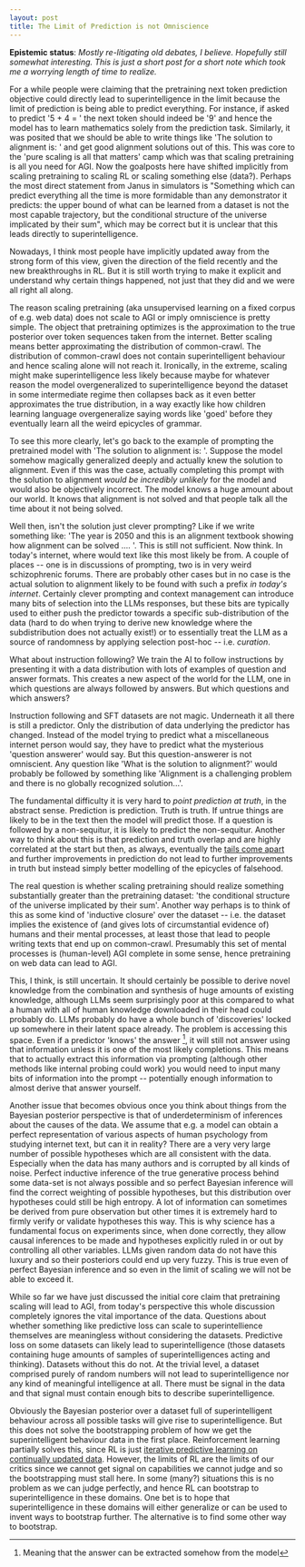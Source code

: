 ```yaml
---
layout: post
title: The Limit of Prediction is not Omniscience
---
```


**Epistemic status**: *Mostly re-litigating old debates, I believe. Hopefully still somewhat interesting. This is just a short post for a short note which took me a worrying length of time to realize.*

For a while people were claiming that the pretraining next token prediction objective could directly lead to superintelligence in the limit because the limit of prediction is being able to predict everything. For instance, if asked to predict '5 + 4 = ' the next token should indeed be '9' and hence the model has to learn mathematics solely from the prediction task. Similarly, it was posited that we should be able to write things like 'The solution to alignment is: ' and get good alignment solutions out of this. This was core to the 'pure scaling is all that matters' camp which was that scaling pretraining is all you need for AGI. Now the goalposts here have shifted implicitly from scaling pretraining to scaling RL or scaling something else (data?). Perhaps the most direct statement from Janus in simulators is "Something which can predict everything all the time is more formidable than any demonstrator it predicts: the upper bound of what can be learned from a dataset is not the most capable trajectory, but the conditional structure of the universe implicated by their sum", which may be correct but it is unclear that this leads directly to superintelligence.

Nowadays, I think most people have implicitly updated away from the strong form of this view, given the direction of the field recently and the new breakthroughs in RL. But it is still worth trying to make it explicit and understand why certain things happened, not just that they did and we were all right all along.

The reason scaling pretraining (aka unsupervised learning on a fixed corpus of e.g. web data) does not scale to AGI or imply omniscience is pretty simple. The object that pretraining optimizes is the approximation to the true posterior over token sequences taken from the internet. Better scaling means better approximating the distribution of common-crawl. The distribution of common-crawl does not contain superintelligent behaviour and hence scaling alone will not reach it. Ironically, in the extreme, scaling might make superintelligence less likely because maybe for whatever reason the model overgeneralized to superintelligence beyond the dataset in some intermediate regime then collapses back as it even better approximates the true distribution, in a way exactly like how children learning language overgeneralize saying words like 'goed' before they eventually learn all the weird epicycles of grammar. 

To see this more clearly, let's go back to the example of prompting the pretrained model with 'The solution to alignment is: '. Suppose the model somehow magically generalized deeply and actually knew the solution to alignment. Even if this was the case, actually completing this prompt with the solution to alignment *would be incredibly unlikely* for the model and would also be objectively incorrect. The model knows a huge amount about our world. It knows that alignment is not solved and that people talk all the time about it not being solved.

Well then, isn't the solution just clever prompting? Like if we write something like: 'The year is 2050 and this is an alignment textbook showing how alignment can be solved .... '. This is still not sufficient. Now think. In today's internet, where would text like this most likely be from. A couple of places -- one is in discussions of prompting, two is in very weird schizophrenic forums. There are probably other cases but in no case is the actual solution to alignment likely to be found with such a prefix *in today's internet*. Certainly clever prompting and context management can introduce many bits of selection into the LLMs responses, but these bits are typically used to either push the predictor towards a specific sub-distribution of the data (hard to do when trying to derive new knowledge where the subdistribution does not actually exist!) or to essentially treat the LLM as a source of randomness by applying selection post-hoc -- i.e. *curation*. 

What about instruction following? We train the AI to follow instructions by presenting it with a data distribution with lots of examples of question and answer formats. This creates a new aspect of the world for the LLM, one in which questions are always followed by answers. But which questions and which answers? 

Instruction following and SFT datasets are not magic. Underneath it all there is still a predictor. Only the distribution of data underlying the predictor has changed. Instead of the model trying to predict what a miscellaneous internet person would say, they have to predict what the mysterious 'question answerer' would say. But this question-answerer is not omniscient. Any question like 'What is the solution to alignment?' would probably be followed by something like 'Alignment is a challenging problem and there is no globally recognized solution...'.

The fundamental difficulty it is very hard to *point prediction at truth*, in the abstract sense. Prediction is prediction. Truth is truth. If untrue things are likely to be in the text then the model will predict those. If a question is followed by a non-sequitur, it is likely to predict the non-sequitur. Another way to think about this is that prediction and truth overlap and are highly correlated at the start but then, as always, eventually the [tails come apart](https://www.lesswrong.com/posts/dC7mP5nSwvpL65Qu5/why-the-tails-come-apart) and further improvements in prediction do not lead to further improvements in truth but instead simply better modelling of the epicycles of falsehood.

The real question is whether scaling pretraining should realize something substantially greater than the pretraining dataset: 'the conditional structure of the universe implicated by their sum'. Another way perhaps is to think of this as some kind of 'inductive closure' over the dataset -- i.e. the dataset implies the existence of (and gives lots of circumstantial evidence of) humans and their mental processes, at least those that lead to people writing texts that end up on common-crawl. Presumably this set of mental processes is (human-level) AGI complete in some sense, hence pretraining on web data can lead to AGI. 

This, I think, is still uncertain. It should certainly be possible to derive novel knowledge from the combination and synthesis of huge amounts of existing knowledge, although LLMs seem surprisingly poor at this compared to what a human with all of human knowledge downloaded in their head could probably do. LLMs probably do have a whole bunch of 'discoveries' locked up somewhere in their latent space already. The problem is accessing this space. Even if a predictor 'knows' the answer [^1], it will still not answer using that information unless it is one of the most likely completions. This means that to actually extract this information via prompting (although other methods like internal probing could work) you would need to input many bits of information into the prompt -- potentially enough information to almost derive that answer yourself. 

Another issue that becomes obvious once you think about things from the Bayesian posterior perspective is that of underdeterminism of inferences about the causes of the data. We assume that e.g. a model can obtain a perfect representation of various aspects of human psychology from studying internet text, but can it in reality? There are a very very large number of possible hypotheses which are all consistent with the data. Especially when the data has many authors and is corrupted by all kinds of noise. Perfect inductive inference of the true generative process behind some data-set is not always possible and so perfect Bayesian inference will find the correct weighting of possible hypotheses, but this distribution over hypotheses could still be high entropy. A lot of information can sometimes be derived from pure observation but other times it is extremely hard to firmly verify or validate hypotheses this way. This is why science has a fundamental focus on experiments since, when done correctly, they allow causal inferences to be made and hypotheses explicitly ruled in or out by controlling all other variables. LLMs given random data do not have this luxury and so their posteriors could end up very fuzzy. This is true even of perfect Bayesian inference and so even in the limit of scaling we will not be able to exceed it. 

While so far we have just discussed the initial core claim that pretraining scaling will lead to AGI, from today's perspective this whole discussion completely ignores the vital importance of the data. Questions about whether something like predictive loss can scale to superintellience themselves are meaningless without considering the datasets. Predictive loss on some datasets can likely lead to superintelligence (those datasets containing huge amounts of samples of superintelligences acting and thinking). Datasets without this do not. At the trivial level, a dataset comprised purely of random numbers will not lead to superintelligence nor any kind of meaningful intelligence at all. There must be signal in the data and that signal must contain enough bits to describe superintelligence.

Obviously the Bayesian posterior over a dataset full of superintelligent behaviour across all possible tasks will give rise to superintelligence. But this does not solve the bootstrapping problem of how we get the superintelligent behaviour data in the first place. Reinforcement learning partially solves this, since RL is just [iterative predictive learning on continually updated data](https://bair.berkeley.edu/blog/2020/10/13/supervised-rl/). However, the limits of RL are the limits of our critics since we cannot get signal on capabilities we cannot judge and so the bootstrapping must stall here. In some (many?) situations this is no problem as we can judge perfectly, and hence RL can bootstrap to superintelligence in these domains. One bet is to hope that superintelligence in these domains will either generalize or can be used to invent ways to bootstrap further. The alternative is to find some other way to bootstrap. 

[^1]: Meaning that the answer can be extracted somehow from the model

